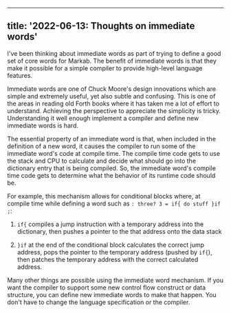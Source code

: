 <!--
Copyright (c) 2022 Sam Blenny
SPDX-License-Identifier: CC-BY-NC-SA-4.0
-->

---
title: '2022-06-13: Thoughts on immediate words'
---

I've been thinking about immediate words as part of trying to define a good set
of core words for Markab. The benefit of immediate words is that they make it
possible for a simple compiler to provide high-level language features.

Immediate words are one of Chuck Moore's design innovations which are simple
and extremely useful, yet also subtle and confusing. This is one of the areas
in reading old Forth books where it has taken me a lot of effort to understand.
Achieving the perspective to appreciate the simplicity is tricky. Understanding
it well enough implement a compiler and define new immediate words is hard.

The essential property of an immediate word is that, when included in the
definition of a new word, it causes the compiler to run some of the immediate
word's code at compile time. The compile time code gets to use the stack and
CPU to calculate and decide what should go into the dictionary entry that is
being compiled. So, the immediate word's compile time code gets to determine
what the behavior of its runtime code should be.

For example, this mechanism allows for conditional blocks where, at compile
time while defining a word such as `: three? 3 = if{ do stuff }if ;`:

1. `if{` compiles a jump instruction with a temporary address into the
   dictionary, then pushes a pointer to the that address onto the data stack

2. `}if` at the end of the conditional block calculates the correct jump
   address, pops the pointer to the temporary address (pushed by `if{`), then
   patches the temporary address with the correct calculated address.

Many other things are possible using the immediate word mechanism. If you want
the compiler to support some new control flow construct or data structure, you
can define new immediate words to make that happen. You don't have to change
the language specification or the compiler.
